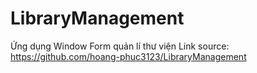 # LibraryManagement
Ứng dụng Window Form quản lí thư viện
Link source: https://github.com/hoang-phuc3123/LibraryManagement
